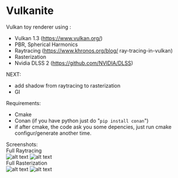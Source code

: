 # Vulkanite

Vulkan toy renderer using :
* Vulkan 1.3 (https://www.vulkan.org/)
* PBR, Spherical Harmonics
* Raytracing (https://www.khronos.org/blog/
ray-tracing-in-vulkan)
* Rasterization
* Nvidia DLSS 2 (https://github.com/NVIDIA/DLSS)

NEXT: 
* add shadow from raytracing to rasterization
* GI

Requirements:
* Cmake
* Conan (if you have python just do "`pip install conan`")
* if after cmake, the code ask you some depencies, just run cmake configur/generate another time.
  
Screenshots:  
Full Raytracing  
![alt text](screenshots/screenshot1.jpg "Raytracing")
![alt text](screenshots/screenshot2.jpg "Raytracing")  
Full Rasterization  
![alt text](screenshots/screenshot3.jpg "Rasterization")
![alt text](screenshots/screenshot4.jpg "Rasterization")
